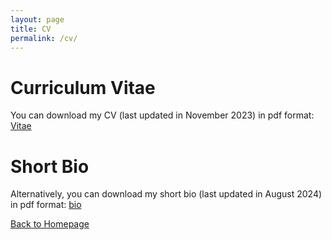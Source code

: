 ```yaml
---
layout: page
title: CV
permalink: /cv/
---
```


# Curriculum Vitae

You can download my CV (last updated in November 2023) in pdf format: [Vitae](cv.pdf)

# Short Bio

Alternatively, you can download my short bio (last updated in August 2024) in pdf format: [bio](Short_bio.pdf)



[Back to Homepage](index.md)
